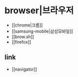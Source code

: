 # browser|브라우저

- [[chrome|크롬]]
- [[samsung-mobile|삼성모바일]]
- [[brow.sh]]
- [[firefox]]

## link
- [[navigator]]

